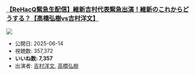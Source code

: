 ### [【ReHacQ緊急生配信】維新吉村代表緊急出演！維新のこれからどうする？【高橋弘樹vs吉村洋文】](https://www.youtube.com/watch?v=b4jsif_rwkA)
[![](https://img.youtube.com/vi/b4jsif_rwkA/sddefault.jpg)](https://www.youtube.com/watch?v=b4jsif_rwkA)
-   公開日: 2025-06-14
-   視聴数: 357,372
-   **いいね数: 7,357**
-   出演者: [吉村洋文](/rehacq_fan/people/吉村洋文 "wikilink"), [高橋弘樹](/rehacq_fan/people/高橋弘樹 "wikilink")
